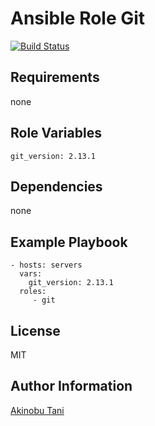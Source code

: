 Ansible Role Git
=========

[![Build Status](https://travis-ci.org/akinobu-tani/ansible-role-git.svg?branch=master)](https://travis-ci.org/akinobu-tani/ansible-role-git)

Requirements
------------

none

Role Variables
--------------

```
git_version: 2.13.1
```

Dependencies
------------

none

Example Playbook
----------------

```
- hosts: servers
  vars:
    git_version: 2.13.1
  roles:
     - git
```


License
-------

MIT

Author Information
------------------

[Akinobu Tani](http://github.com/akinobu-tani)
